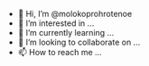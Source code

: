 - 👋 Hi, I’m @molokoprohrotenoe
- 👀 I’m interested in ...
- 🌱 I’m currently learning ...
- 💞️ I’m looking to collaborate on ...
- 📫 How to reach me ...

<!---
molokoprohrotenoe/molokoprohrotenoe is a ✨ special ✨ repository because its `README.md` (this file) appears on your GitHub profile.
You can click the Preview link to take a look at your changes.
--->
